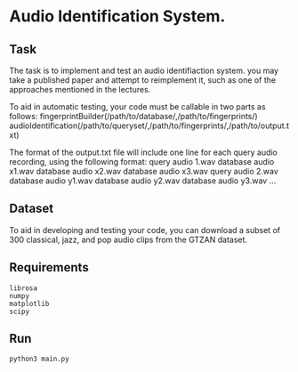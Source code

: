 # Audio Identification System. 

## Task
The task is to implement and test an audio identifiaction system.
you may take a published paper and attempt to reimplement it, such as one of the approaches mentioned in the lectures.

To aid in automatic testing, your code must be callable in two parts as follows:
fingerprintBuilder(/path/to/database/,/path/to/fingerprints/)
audioIdentification(/path/to/queryset/,/path/to/fingerprints/,/path/to/output.txt)

The format of the output.txt file will include one line for each query audio recording, using the
following format:
query audio 1.wav database audio x1.wav database audio x2.wav database audio x3.wav
query audio 2.wav database audio y1.wav database audio y2.wav database audio y3.wav
...

## Dataset
To aid in developing and testing your code, you can download a subset of 300 classical, jazz, and pop
audio clips from the GTZAN dataset.

## Requirements
```
librosa
numpy
matplotlib
scipy
```

## Run
```sh
python3 main.py
```



